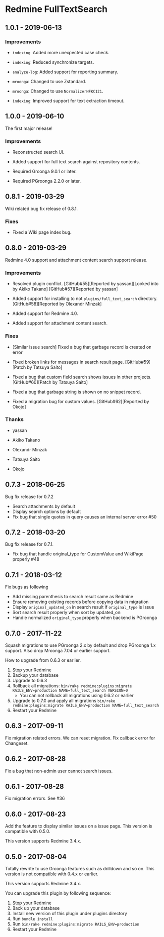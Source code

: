 # Redmine FullTextSearch

## 1.0.1 - 2019-06-13

### Improvements

  * `indexing`: Added more unexpected case check.

  * `indexing`: Reduced synchronize targets.

  * `analyze-log`: Added support for reporting summary.

  * `mroonga`: Changed to use Zstandard.

  * `mroonga`: Changed to use `NormalizerNFKC121`.

  * `indexing`: Improved support for text extraction timeout.

## 1.0.0 - 2019-06-10

The first major release!

### Improvements

  * Reconstructed search UI.

  * Added support for full text search against repository contents.

  * Required Groonga 9.0.1 or later.

  * Required PGroonga 2.2.0 or later.

## 0.8.1 - 2019-03-29

Wiki related bug fix release of 0.8.1.

### Fixes

  * Fixed a Wiki page index bug.

## 0.8.0 - 2019-03-29

Redmine 4.0 support and attachment content search support release.

### Improvements

  * Resolved plugin conflict.
    [GitHub#55][Reported by yassan][Looked into by Akiko Takano]
    [GitHub#57][Reported by yassan]

  * Added support for installing to not `plugins/full_text_search`
    directory.
    [GitHub#58][Reported by Olexandr Minzak]

  * Added support for Redmine 4.0.

  * Added support for attachment content search.

### Fixes

  * [Similar issue search]
    Fixed a bug that garbage record is created on error

  * Fixed broken links for messages in search result page.
    [GitHub#59][Patch by Tatsuya Saito]

  * Fixed a bug that custom field search shows issues in other
    projects.
    [GitHub#60][Patch by Tatsuya Saito]

  * Fixed a bug that garbage string is shown on no snippet record.

  * Fixed a migration bug for custom values.
    [GitHub#62][Reported by Okojo]

### Thanks

  * yassan

  * Akiko Takano

  * Olexandr Minzak

  * Tatsuya Saito

  * Okojo

## 0.7.3 - 2018-06-25

Bug fix release for 0.7.2

* Search attachments by default
* Display search options by default
* Fix bug that single quotes in query causes an internal server error #50

## 0.7.2 - 2018-03-20

Bug fix release for 0.7.1.

* Fix bug that handle original_type for CustomValue and WikiPage properly #48

## 0.7.1 - 2018-03-12

Fix bugs as following

* Add missing parenthesis to search result same as Redmine
* Ensure removing existing records before copying data in migration
* Display `original_updated_on` in search result if `original_type` is Issue
* Sort search result properly when sort by updated_on
* Handle normalized `original_type` properly when backend is PGroonga

## 0.7.0 - 2017-11-22

Squash migrations to use PGroonga 2.x by default and drop PGroonga 1.x support.
Also drop Mroonga 7.04 or earlier support.

How to upgrade from 0.6.3 or earlier.

1. Stop your Redmine
1. Backup your database
1. Upgrade to 0.6.3
1. Rollback all migrations: `bin/rake redmine:plugins:migrate RAILS_ENV=production NAME=full_text_search VERSION=0`
   * You can not rollback all migrations using 0.6.2 or earlier
1. Upgrade to 0.7.0 and apply all migrations `bin/rake redmine:plugins:migrate RAILS_ENV=production NAME=full_text_search`
1. Restart your Redmine

## 0.6.3 - 2017-09-11

Fix migration related errors. We can reset migration.
Fix callback error for Changeset.

## 0.6.2 - 2017-08-28

Fix a bug that non-admin user cannot search issues.

## 0.6.1 - 2017-08-28

Fix migration errors. See #36

## 0.6.0 - 2017-08-23

Add the feature to display similar issues on a issue page.
This version is compatible with 0.5.0.

This version supports Redmine 3.4.x.

## 0.5.0 - 2017-08-04

Totally rewrite to use Groonga features such as drilldown and so on.
This version is not compatible with 0.4.x or earlier.

This version supports Redmine 3.4.x.

You can upgrade this plugin by following sequence:

1. Stop your Redmine
1. Back up your database
1. Install new version of this plugin under plugins directory
1. Run `bundle install`
1. Run `bin/rake redmine:plugins:migrate RAILS_ENV=production`
1. Restart your Redmine


